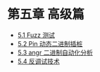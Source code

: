 # 第五章 高级篇

- [5.1 Fuzz 测试](5.1_fuzz.md)
- [5.2 Pin 动态二进制插桩](5.2_pin.md)
- [5.3 angr 二进制自动化分析](5.3_angr.md)
- [5.4 反调试技术](5.4_antidbg.md)
